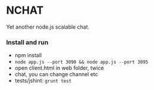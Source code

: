 # NCHAT #

Yet another node.js scalable chat.

### Install and run ###

* npm install
* `node app.js --port 3090 && node app.js --port 3095`
* open client.html in web folder, twice
* chat, you can change channel etc
* tests/jshint: `grunt test`